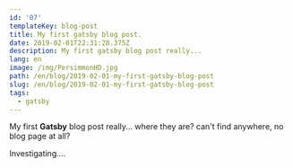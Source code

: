 ```yaml
---
id: '07'
templateKey: blog-post
title: My first gatsby blog post.
date: 2019-02-01T22:31:28.375Z
description: My first gatsby blog post really...
lang: en
image: /img/PersimmonHD.jpg
path: /en/blog/2019-02-01-my-first-gatsby-blog-post
slug: /en/blog/2019-02-01-my-first-gatsby-blog-post
tags:
  - gatsby
---
```


My first **Gatsby** blog post really... where they are? can't find anywhere, no blog page at all?

Investigating....
